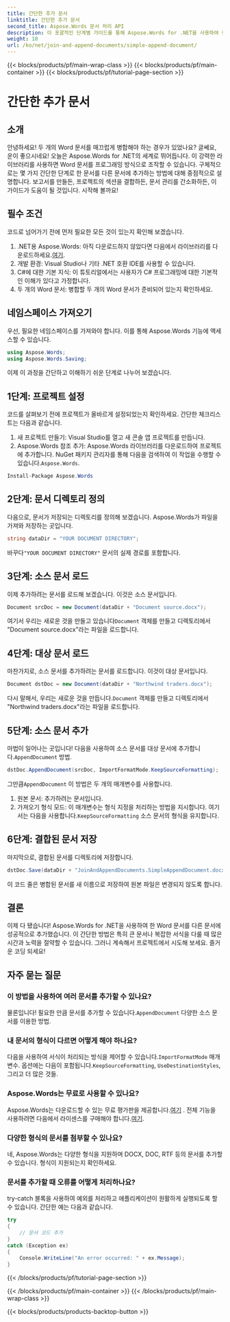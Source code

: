 ```yaml
---
title: 간단한 추가 문서
linktitle: 간단한 추가 문서
second_title: Aspose.Words 문서 처리 API
description: 이 포괄적인 단계별 가이드를 통해 Aspose.Words for .NET을 사용하여 한 Word 문서를 다른 문서에 추가하는 방법을 알아보세요.
weight: 10
url: /ko/net/join-and-append-documents/simple-append-document/
---
```


{{< blocks/products/pf/main-wrap-class >}}
{{< blocks/products/pf/main-container >}}
{{< blocks/products/pf/tutorial-page-section >}}

# 간단한 추가 문서

## 소개

안녕하세요! 두 개의 Word 문서를 매끄럽게 병합해야 하는 경우가 있었나요? 글쎄요, 운이 좋으시네요! 오늘은 Aspose.Words for .NET의 세계로 뛰어듭니다. 이 강력한 라이브러리를 사용하면 Word 문서를 프로그래밍 방식으로 조작할 수 있습니다. 구체적으로는 몇 가지 간단한 단계로 한 문서를 다른 문서에 추가하는 방법에 대해 중점적으로 설명합니다. 보고서를 만들든, 프로젝트의 섹션을 결합하든, 문서 관리를 간소화하든, 이 가이드가 도움이 될 것입니다. 시작해 볼까요!

## 필수 조건

코드로 넘어가기 전에 먼저 필요한 모든 것이 있는지 확인해 보겠습니다.

1.  .NET용 Aspose.Words: 아직 다운로드하지 않았다면 다음에서 라이브러리를 다운로드하세요.[여기](https://releases.aspose.com/words/net/).
2. 개발 환경: Visual Studio나 기타 .NET 호환 IDE를 사용할 수 있습니다.
3. C#에 대한 기본 지식: 이 튜토리얼에서는 사용자가 C# 프로그래밍에 대한 기본적인 이해가 있다고 가정합니다.
4. 두 개의 Word 문서: 병합할 두 개의 Word 문서가 준비되어 있는지 확인하세요.

## 네임스페이스 가져오기

우선, 필요한 네임스페이스를 가져와야 합니다. 이를 통해 Aspose.Words 기능에 액세스할 수 있습니다.

```csharp
using Aspose.Words;
using Aspose.Words.Saving;
```

이제 이 과정을 간단하고 이해하기 쉬운 단계로 나누어 보겠습니다.

## 1단계: 프로젝트 설정

코드를 살펴보기 전에 프로젝트가 올바르게 설정되었는지 확인하세요. 간단한 체크리스트는 다음과 같습니다.

1. 새 프로젝트 만들기: Visual Studio를 열고 새 콘솔 앱 프로젝트를 만듭니다.
2.  Aspose.Words 참조 추가: Aspose.Words 라이브러리를 다운로드하여 프로젝트에 추가합니다. NuGet 패키지 관리자를 통해 다음을 검색하여 이 작업을 수행할 수 있습니다.`Aspose.Words`.

```csharp
Install-Package Aspose.Words
```

## 2단계: 문서 디렉토리 정의

다음으로, 문서가 저장되는 디렉토리를 정의해 보겠습니다. Aspose.Words가 파일을 가져와 저장하는 곳입니다.

```csharp
string dataDir = "YOUR DOCUMENT DIRECTORY";
```

 바꾸다`"YOUR DOCUMENT DIRECTORY"` 문서의 실제 경로를 포함합니다.

## 3단계: 소스 문서 로드

이제 추가하려는 문서를 로드해 보겠습니다. 이것은 소스 문서입니다.

```csharp
Document srcDoc = new Document(dataDir + "Document source.docx");
```

 여기서 우리는 새로운 것을 만들고 있습니다`Document` 객체를 만들고 디렉토리에서 "Document source.docx"라는 파일을 로드합니다.

## 4단계: 대상 문서 로드

마찬가지로, 소스 문서를 추가하려는 문서를 로드합니다. 이것이 대상 문서입니다.

```csharp
Document dstDoc = new Document(dataDir + "Northwind traders.docx");
```

 다시 말해서, 우리는 새로운 것을 만듭니다.`Document` 객체를 만들고 디렉토리에서 "Northwind traders.docx"라는 파일을 로드합니다.

## 5단계: 소스 문서 추가

 마법이 일어나는 곳입니다! 다음을 사용하여 소스 문서를 대상 문서에 추가합니다.`AppendDocument` 방법.

```csharp
dstDoc.AppendDocument(srcDoc, ImportFormatMode.KeepSourceFormatting);
```

 그만큼`AppendDocument` 이 방법은 두 개의 매개변수를 사용합니다.
1. 원본 문서: 추가하려는 문서입니다.
2.  가져오기 형식 모드: 이 매개변수는 형식 지정을 처리하는 방법을 지시합니다. 여기서는 다음을 사용합니다.`KeepSourceFormatting` 소스 문서의 형식을 유지합니다.

## 6단계: 결합된 문서 저장

마지막으로, 결합된 문서를 디렉토리에 저장합니다.

```csharp
dstDoc.Save(dataDir + "JoinAndAppendDocuments.SimpleAppendDocument.docx");
```

이 코드 줄은 병합된 문서를 새 이름으로 저장하여 원본 파일은 변경되지 않도록 합니다.

## 결론

이제 다 됐습니다! Aspose.Words for .NET을 사용하여 한 Word 문서를 다른 문서에 성공적으로 추가했습니다. 이 간단한 방법은 특히 큰 문서나 복잡한 서식을 다룰 때 많은 시간과 노력을 절약할 수 있습니다. 그러니 계속해서 프로젝트에서 시도해 보세요. 즐거운 코딩 되세요!

## 자주 묻는 질문

### 이 방법을 사용하여 여러 문서를 추가할 수 있나요?

 물론입니다! 필요한 만큼 문서를 추가할 수 있습니다.`AppendDocument` 다양한 소스 문서를 이용한 방법.

### 내 문서의 형식이 다르면 어떻게 해야 하나요?

 다음을 사용하여 서식이 처리되는 방식을 제어할 수 있습니다.`ImportFormatMode` 매개변수. 옵션에는 다음이 포함됩니다.`KeepSourceFormatting`, `UseDestinationStyles`, 그리고 더 많은 것들.

### Aspose.Words는 무료로 사용할 수 있나요?

 Aspose.Words는 다운로드할 수 있는 무료 평가판을 제공합니다.[여기](https://releases.aspose.com/) . 전체 기능을 사용하려면 다음에서 라이센스를 구매해야 합니다.[여기](https://purchase.aspose.com/buy).

### 다양한 형식의 문서를 첨부할 수 있나요?

네, Aspose.Words는 다양한 형식을 지원하며 DOCX, DOC, RTF 등의 문서를 추가할 수 있습니다. 형식이 지원되는지 확인하세요.

### 문서를 추가할 때 오류를 어떻게 처리하나요?

try-catch 블록을 사용하여 예외를 처리하고 애플리케이션이 원활하게 실행되도록 할 수 있습니다. 간단한 예는 다음과 같습니다.

```csharp
try
{
    // 문서 코드 추가
}
catch (Exception ex)
{
    Console.WriteLine("An error occurred: " + ex.Message);
}
```
{{< /blocks/products/pf/tutorial-page-section >}}

{{< /blocks/products/pf/main-container >}}
{{< /blocks/products/pf/main-wrap-class >}}

{{< blocks/products/products-backtop-button >}}
